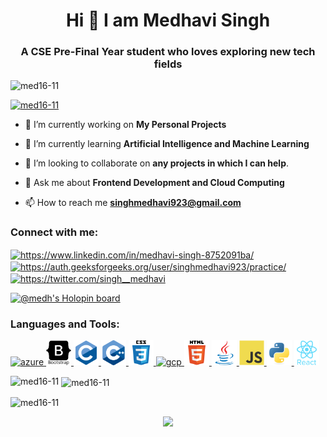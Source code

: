 
<h1 align="center">Hi 👋 I am Medhavi Singh</h1>
<h3 align="center">A CSE Pre-Final Year student who loves exploring new tech fields</h3>
<p align="left"> <img src="https://komarev.com/ghpvc/?username=med16-11&label=Profile%20views&color=0e75b6&style=flat" alt="med16-11" /> </p>

<p align="left"> <a href="https://github.com/ryo-ma/github-profile-trophy"><img src="https://github-profile-trophy.vercel.app/?username=med16-11" alt="med16-11" /></a> </p>

- 🔭 I’m currently working on **My Personal Projects**

- 🌱 I’m currently learning **Artificial Intelligence and Machine Learning**

- 👯 I’m looking to collaborate on **any projects in which I can help**.

- 💬 Ask me about **Frontend Development and Cloud Computing**

- 📫 How to reach me **singhmedhavi923@gmail.com**

<h3 align="left">Connect with me:</h3>
<p align="left">
<a href="https://linkedin.com/in/https://www.linkedin.com/in/medhavi-singh-8752091ba/" target="blank"><img align="center" src="https://raw.githubusercontent.com/rahuldkjain/github-profile-readme-generator/master/src/images/icons/Social/linked-in-alt.svg" alt="https://www.linkedin.com/in/medhavi-singh-8752091ba/" height="30" width="40" /></a>
<a href="https://auth.geeksforgeeks.org/user/https://auth.geeksforgeeks.org/user/singhmedhavi923/practice/" target="blank"><img align="center" src="https://raw.githubusercontent.com/rahuldkjain/github-profile-readme-generator/master/src/images/icons/Social/geeks-for-geeks.svg" alt="https://auth.geeksforgeeks.org/user/singhmedhavi923/practice/" height="30" width="40" /></a>
<a href="https://twitter.com/singh__medhavi" target="blank">
<img align="center" src="https://raw.githubusercontent.com/rahuldkjain/github-profile-readme-generator/master/src/images/icons/Social/twitter.svg" alt="https://twitter.com/singh__medhavi" height="30" width="40" /></a>
</p>

[![@medh's Holopin board](https://holopin.me/medh)](https://holopin.io/@medh)

<h3 align="left">Languages and Tools:</h3>
<p align="left"> <a href="https://azure.microsoft.com/en-in/" target="_blank"> <img src="https://www.vectorlogo.zone/logos/microsoft_azure/microsoft_azure-icon.svg" alt="azure" width="40" height="40"/> </a> <a href="https://getbootstrap.com" target="_blank"> <img src="https://raw.githubusercontent.com/devicons/devicon/master/icons/bootstrap/bootstrap-plain-wordmark.svg" alt="bootstrap" width="40" height="40"/> </a> <a href="https://www.cprogramming.com/" target="_blank"> <img src="https://raw.githubusercontent.com/devicons/devicon/master/icons/c/c-original.svg" alt="c" width="40" height="40"/> </a> <a href="https://www.w3schools.com/cpp/" target="_blank"> <img src="https://raw.githubusercontent.com/devicons/devicon/master/icons/cplusplus/cplusplus-original.svg" alt="cplusplus" width="40" height="40"/> </a> <a href="https://www.w3schools.com/css/" target="_blank"> <img src="https://raw.githubusercontent.com/devicons/devicon/master/icons/css3/css3-original-wordmark.svg" alt="css3" width="40" height="40"/> </a> <a href="https://cloud.google.com" target="_blank"> <img src="https://www.vectorlogo.zone/logos/google_cloud/google_cloud-icon.svg" alt="gcp" width="40" height="40"/> </a> <a href="https://www.w3.org/html/" target="_blank"> <img src="https://raw.githubusercontent.com/devicons/devicon/master/icons/html5/html5-original-wordmark.svg" alt="html5" width="40" height="40"/> </a> <a href="https://www.java.com" target="_blank"> <img src="https://raw.githubusercontent.com/devicons/devicon/master/icons/java/java-original.svg" alt="java" width="40" height="40"/> </a> <a href="https://developer.mozilla.org/en-US/docs/Web/JavaScript" target="_blank"> <img src="https://raw.githubusercontent.com/devicons/devicon/master/icons/javascript/javascript-original.svg" alt="javascript" width="40" height="40"/> </a> <a href="https://www.python.org" target="_blank"> <img src="https://raw.githubusercontent.com/devicons/devicon/master/icons/python/python-original.svg" alt="python" width="40" height="40"/> </a> <a href="https://reactjs.org/" target="_blank"> <img src="https://raw.githubusercontent.com/devicons/devicon/master/icons/react/react-original-wordmark.svg" alt="react" width="40" height="40"/> </a> </p>

<p><img align="left" src="https://github-readme-stats.vercel.app/api/top-langs?username=med16-11&show_icons=true&locale=en&layout=compact" alt="med16-11" /></p>

<p>&nbsp;<img align="center" src="https://github-readme-stats.vercel.app/api?username=med16-11&show_icons=true&locale=en" alt="med16-11" /></p>

<p><img align="center" src="https://github-readme-streak-stats.herokuapp.com/?user=med16-11&" alt="med16-11" /></p>

<div align="center">
    <img height="300px" src="https://activity-graph.herokuapp.com/graph?username=Med16-11&theme=github"/>
</div>
